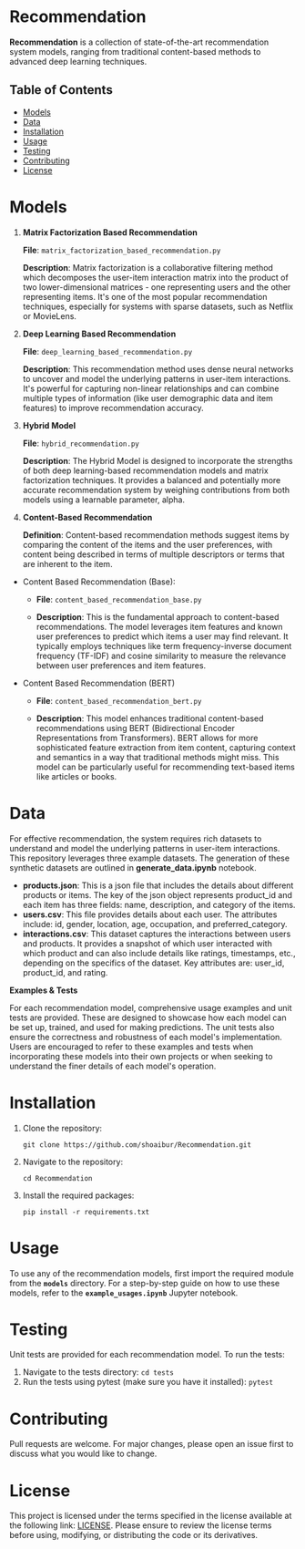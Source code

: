 # Recommendation
**Recommendation** is a collection of state-of-the-art recommendation system models, ranging from traditional content-based methods to advanced deep learning techniques.

## Table of Contents
- [Models](#models)
- [Data](#data)
- [Installation](#installation)
- [Usage](#usage)
- [Testing](#testing)
- [Contributing](#contributing)
- [License](#license)

# Models
1. **Matrix Factorization Based Recommendation**

    **File**: ```matrix_factorization_based_recommendation.py```
  
    **Description**: Matrix factorization is a collaborative filtering method which decomposes the user-item interaction matrix into the product of two lower-dimensional matrices - one representing users and the other representing items. It's one of the most popular recommendation techniques, especially for systems with sparse datasets, such as Netflix or MovieLens.

2. **Deep Learning Based Recommendation**

    **File**: ```deep_learning_based_recommendation.py```

    **Description**: This recommendation method uses dense neural networks to uncover and model the underlying patterns in user-item interactions. It's powerful for capturing non-linear relationships and can combine multiple types of information (like user demographic data and item features) to improve recommendation accuracy.

3. **Hybrid Model**

    **File**: ```hybrid_recommendation.py```

    **Description**: The Hybrid Model is designed to incorporate the strengths of both deep learning-based recommendation models and matrix factorization techniques. It provides a balanced and potentially more accurate recommendation system by weighing contributions from both models using a learnable parameter, alpha.

4. **Content-Based Recommendation**

    **Definition**: Content-based recommendation methods suggest items by comparing the content of the items and the user preferences, with content being described in terms of multiple descriptors or terms that are inherent to the item.

  * Content Based Recommendation (Base):

      * **File**: ```content_based_recommendation_base.py```

      * **Description**: This is the fundamental approach to content-based recommendations. The model leverages item features and known user preferences to predict which items a user may find relevant. It typically employs techniques like term frequency-inverse document frequency (TF-IDF) and cosine similarity to measure the relevance between user preferences and item features.
  
  * Content Based Recommendation (BERT)
      
      * **File**: ```content_based_recommendation_bert.py```
      
      * **Description**: This model enhances traditional content-based recommendations using BERT (Bidirectional Encoder Representations from Transformers). BERT allows for more sophisticated feature extraction from item content, capturing context and semantics in a way that traditional methods might miss. This model can be particularly useful for recommending text-based items like articles or books.

# Data
For effective recommendation, the system requires rich datasets to understand and model the underlying patterns in user-item interactions. This repository leverages three example datasets. The generation of these synthetic datasets are outlined in **generate_data.ipynb** notebook.

* **products.json**: This is a json file that includes the details about different products or items. The key of the json object represents product_id and each item has three fields: name, description, and category of the items.
* **users.csv**: This file provides details about each user. The attributes include: id, gender, location, age, occupation, and preferred_category.
* **interactions.csv**: This dataset captures the interactions between users and products. It provides a snapshot of which user interacted with which product and can also include details like ratings, timestamps, etc., depending on the specifics of the dataset. Key attributes are: user_id, product_id, and rating.

**Examples & Tests**

For each recommendation model, comprehensive usage examples and unit tests are provided. These are designed to showcase how each model can be set up, trained, and used for making predictions. The unit tests also ensure the correctness and robustness of each model's implementation. Users are encouraged to refer to these examples and tests when incorporating these models into their own projects or when seeking to understand the finer details of each model's operation.

# Installation
1. Clone the repository:

    `git clone https://github.com/shoaibur/Recommendation.git`
  
2. Navigate to the repository:

    `cd Recommendation`

4. Install the required packages:

    `pip install -r requirements.txt`

# Usage
To use any of the recommendation models, first import the required module from the **`models`** directory. For a step-by-step guide on how to use these models, refer to the **`example_usages.ipynb`** Jupyter notebook.

# Testing
Unit tests are provided for each recommendation model. To run the tests:
1. Navigate to the tests directory: `cd tests`
2. Run the tests using pytest (make sure you have it installed): `pytest`

# Contributing
Pull requests are welcome. For major changes, please open an issue first to discuss what you would like to change.

# License
This project is licensed under the terms specified in the license available at the following link: [LICENSE](https://github.com/shoaibur/Recommendation/blob/main/LICENSE). Please ensure to review the license terms before using, modifying, or distributing the code or its derivatives.
